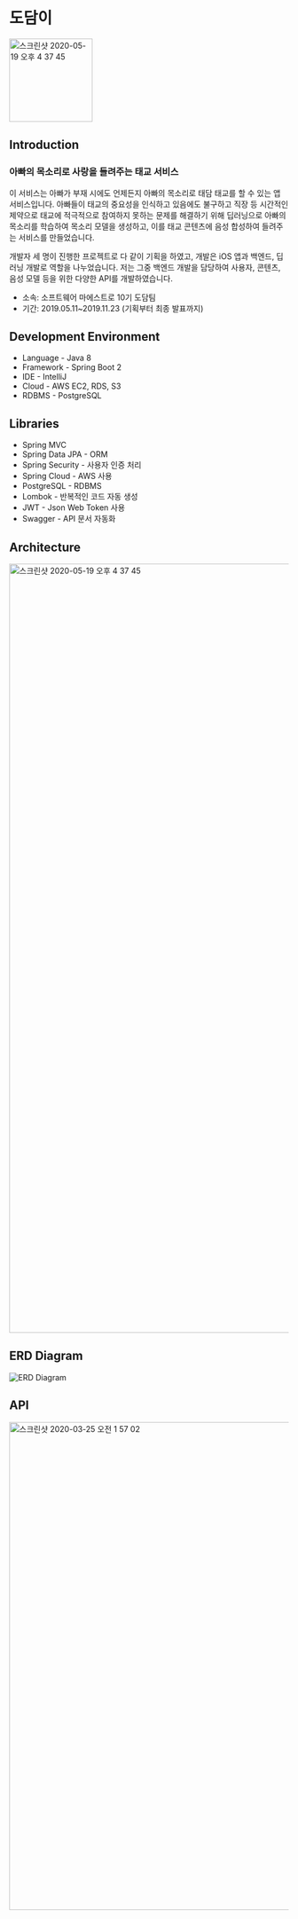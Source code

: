 # 도담이
<img width="150" alt="스크린샷 2020-05-19 오후 4 37 45" src="https://user-images.githubusercontent.com/38368820/82300902-74447400-99f2-11ea-85c5-e240c415f85d.png">

## Introduction
### 아빠의 목소리로 사랑을 들려주는 태교 서비스
이 서비스는 아빠가 부재 시에도 언제든지 아빠의 목소리로 태담 태교를 할 수 있는 앱 서비스입니다. 아빠들이 태교의 중요성을 인식하고 있음에도 불구하고 직장 등 시간적인 제약으로 태교에 적극적으로 참여하지 못하는 문제를 해결하기 위해 딥러닝으로 아빠의 목소리를 학습하여 목소리 모델을 생성하고, 이를 태교 콘텐츠에 음성 합성하여 들려주는 서비스를 만들었습니다. 

개발자 세 명이 진행한 프로젝트로 다 같이 기획을 하였고, 개발은 iOS 앱과 백엔드, 딥러닝 개발로 역할을 나누었습니다. 저는 그중 백엔드 개발을 담당하여 사용자, 콘텐츠, 음성 모델 등을 위한 다양한 API를 개발하였습니다.

- 소속: 소프트웨어 마에스트로 10기 도담팀
- 기간: 2019.05.11~2019.11.23 (기획부터 최종 발표까지)

## Development Environment
- Language - Java 8
- Framework - Spring Boot 2
- IDE - IntelliJ
- Cloud - AWS EC2, RDS, S3
- RDBMS - PostgreSQL

## Libraries
- Spring MVC 
- Spring Data JPA - ORM
- Spring Security - 사용자 인증 처리
- Spring Cloud - AWS 사용
- PostgreSQL - RDBMS
- Lombok - 반복적인 코드 자동 생성
- JWT - Json Web Token 사용
- Swagger - API 문서 자동화

## Architecture
<img width="1387" alt="스크린샷 2020-05-19 오후 4 37 45" src="https://user-images.githubusercontent.com/38368820/82298649-62150680-99ef-11ea-95b5-2395a9f4bd00.png">

## ERD Diagram
<img alt="ERD Diagram" src="https://user-images.githubusercontent.com/38368820/77454335-b9f21f80-6e3b-11ea-9e50-33442d348c86.png">

## API
<img width="880" alt="스크린샷 2020-03-25 오전 1 57 02" src="https://user-images.githubusercontent.com/38368820/77454481-eefe7200-6e3b-11ea-8172-a2c5b04253a5.png">
